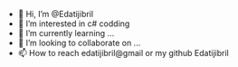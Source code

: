- 👋 Hi, I’m @Edatijibril
- 👀 I’m interested in c# codding
- 🌱 I’m currently learning ...
- 💞️ I’m looking to collaborate on ...
- 📫 How to reach edatijibril@gmail or my github Edatijibril

<!---
Edatijibril/Edatijibril is a ✨ special ✨ repository because its `README.md` (this file) appears on your GitHub profile.
You can click the Preview link to take a look at your changes.
--->

